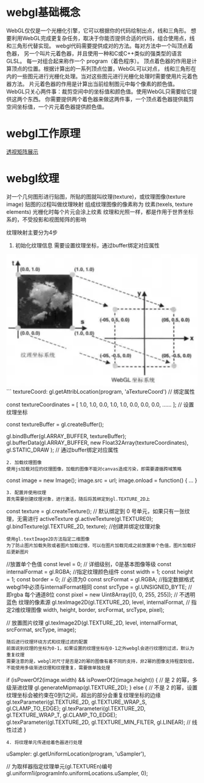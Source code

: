 # webgl基础概念
WebGL仅仅是一个光栅化引擎，它可以根据你的代码绘制出点，线和三角形。 想要利用WebGL完成更复杂任务，取决于你能否提供合适的代码，组合使用点，线和三角形代替实现。
webgl代码需要提供成对的方法。每对方法中一个叫顶点着色器， 另一个叫片元着色器，并且使用一种和C或C++类似的强类型的语言 GLSL。 每一对组合起来称作一个 program（着色程序）。
顶点着色器的作用是计算顶点的位置。根据计算出的一系列顶点位置，WebGL可以对点， 线和三角形在内的一些图元进行光栅化处理。当对这些图元进行光栅化处理时需要使用片元着色器方法。 片元着色器的作用是计算出当前绘制图元中每个像素的颜色值。
WebGL只关心两件事：裁剪空间中的坐标值和颜色值。使用WebGL只需要给它提供这两个东西。 你需要提供两个着色器来做这两件事，一个顶点着色器提供裁剪空间坐标值，一个片元着色器提供颜色值。

# webgl工作原理

[透视矩阵展示](https://webglfundamentals.org/webgl/frustum-diagram.html)

# webgl纹理
对一个几何图形进行贴图，所贴的图就叫纹理(texture)，或纹理图像(texture image)
贴图的过程叫做纹理映射
组成纹理图像的像素称为 纹素(texels, texture elements)
光栅化时每个片元会涂上纹素
纹理和光照一样，都是作用于世界坐标系的，不受投影和视图矩阵的影响

纹理映射主要分为4步
1. 初始化纹理信息
需要设置纹理坐标，通过buffer绑定对应属性
<img src="./textCoord.png">
```
textureCoord: gl.getAttribLocation(program, 'aTextureCoord') // 绑定属性

const textureCoordinates = [
  1.0,  1.0,
  0.0,  1.0,
  1.0,  0.0,
  0.0,  0.0,
  ......
];  // 设置纹理坐标

const textureBuffer = gl.createBuffer();

gl.bindBuffer(gl.ARRAY_BUFFER, textureBuffer);
gl.bufferData(gl.ARRAY_BUFFER,
    new Float32Array(textureCoordinates),
    gl.STATIC_DRAW
);  // 通过buffer绑定对应属性
```
2. 加载纹理图像
使用js加载对应的纹理图像，加载的图像不能对canvas造成污染，即需要遵循跨域策略
```
const image = new Image();
image.src = url;
image.onload = function() {
  ...
}
```
3. 配置并使用纹理
首先需要创建纹理对象，进行激活，随后将其绑定到gl.TEXTURE_2D上
```
const texture = gl.createTexture();
// 默认绑定到 0 号单元，如果只有一张纹理，无需进行 activeTexture
gl.activeTexture(gl.TEXTURE0);
gl.bindTexture(gl.TEXTURE_2D, texture); //创建并绑定纹理对象
```
使用gl.textImage2D方法指定二维图像
为了防止图片加载失败或者图片加载过慢，可以在图片加载完成之前放置单个色值，图片加载好后更新图片
```
//放置单个色值
const level = 0;  // 详细级别，0是基本图像等级
const internalFormat = gl.RGBA;  //指定纹理颜色组件
const width = 1;
const height = 1;
const border = 0;  // 必须为0
const srcFormat = gl.RGBA;  //指定数据格式 webgl1中必须与internalFormat相同
const srcType = gl.UNSIGNED_BYTE; // 即rgba 每个通道8位
const pixel = new Uint8Array([0, 0, 255, 255]);  // 不透明蓝色  纹理的像素源
gl.texImage2D(gl.TEXTURE_2D, level, internalFormat,  // 指定2维纹理图像
              width, height, border, srcFormat, srcType,
              pixel);

// 放置图片纹理
gl.texImage2D(gl.TEXTURE_2D, level, internalFormat,
                    srcFormat, srcType, image);
```
随后进行纹理环绕方式和纹理过滤的配置
前面说到纹理的坐标为0-1，如果设置的纹理坐标在0-1之外webgl会进行纹理的过滤，默认为重复纹理
需要注意的是，webgl对尺寸是否是2的幂的图像有着不同的支持，非2幂的图像支持程度较低，不能使用多级渐进纹理和纹理重复，需要做单独处理
```
if (isPowerOf2(image.width) && isPowerOf2(image.height)) {
    // 是 2 的幂，多级渐进纹理
    gl.generateMipmap(gl.TEXTURE_2D);
} else {
    // 不是 2 的幂，设置纹理坐标会被约束在0到1之间，超出的部分会重复纹理坐标的边缘
    gl.texParameteri(gl.TEXTURE_2D, gl.TEXTURE_WRAP_S, gl.CLAMP_TO_EDGE);
    gl.texParameteri(gl.TEXTURE_2D, gl.TEXTURE_WRAP_T, gl.CLAMP_TO_EDGE);
    gl.texParameteri(gl.TEXTURE_2D, gl.TEXTURE_MIN_FILTER, gl.LINEAR); // 线性过滤
}
```
4. 将纹理单元传递给着色器进行处理
```
uSampler: gl.getUniformLocation(program, 'uSampler'),

// 为取样器指定纹理单元(gl.TEXTUREn)编号
gl.uniform1i(programInfo.uniformLocations.uSampler, 0);
```